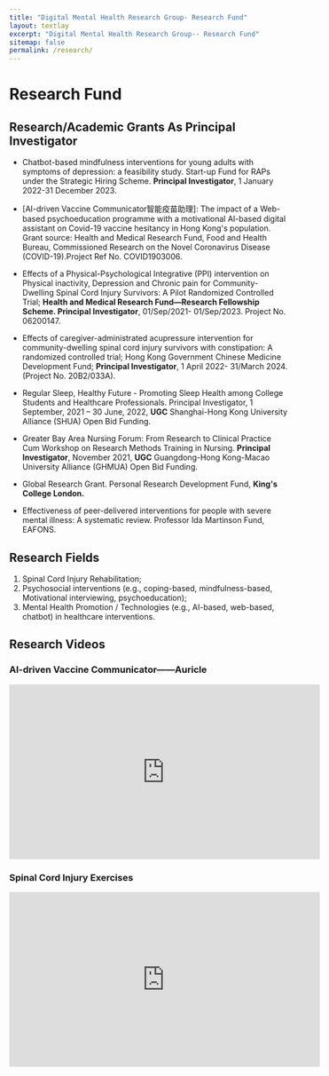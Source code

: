 ```yaml
---
title: "Digital Mental Health Research Group- Research Fund"
layout: textlay
excerpt: "Digital Mental Health Research Group-- Research Fund"
sitemap: false
permalink: /research/
---
```


# Research Fund

## Research/Academic Grants As Principal Investigator

* Chatbot-based mindfulness interventions for young adults with symptoms of depression: a feasibility study. Start-up Fund for RAPs under the Strategic Hiring Scheme. **Principal Investigator**, 1 January 2022-31 December 2023.

* [AI-driven Vaccine Communicator智能疫苗助理]: The impact of a Web-based psychoeducation programme with a motivational AI-based digital assistant on Covid-19 vaccine hesitancy in Hong Kong's population. Grant source: Health and Medical Research Fund, Food and Health Bureau, Commissioned Research on the Novel Coronavirus Disease (COVID-19).Project Ref No. COVID1903006.

* Effects of a Physical-Psychological Integrative (PPI) intervention on Physical inactivity, Depression and Chronic pain for Community-Dwelling Spinal Cord Injury Survivors: A Pilot Randomized Controlled Trial; **Health and Medical Research Fund—Research Fellowship Scheme. Principal Investigator**, 01/Sep/2021- 01/Sep/2023. Project No. 06200147.

* Effects of caregiver-administrated acupressure intervention for community-dwelling spinal cord injury survivors with constipation: A randomized controlled trial; Hong Kong Government Chinese Medicine Development Fund; **Principal Investigator**, 1 April 2022- 31/March 2024. (Project No. 20B2/033A).

* Regular Sleep, Healthy Future - Promoting Sleep Health among College Students and Healthcare Professionals. Principal Investigator, 1 September, 2021 – 30 June, 2022, **UGC** Shanghai-Hong Kong University Alliance (SHUA) Open Bid Funding. 

* Greater Bay Area Nursing Forum: From Research to Clinical Practice Cum Workshop on Research Methods Training in Nursing. **Principal Investigator**, November 2021, **UGC** Guangdong-Hong Kong-Macao University Alliance (GHMUA) Open Bid Funding.

* Global Research Grant. Personal Research Development Fund, **King's College London.**

* Effectiveness of peer-delivered interventions for people with severe mental illness: A systematic review. Professor Ida Martinson Fund, EAFONS.


## Research Fields
1. Spinal Cord Injury Rehabilitation;
2. Psychosocial interventions (e.g., coping-based, mindfulness-based, Motivational interviewing, psychoeducation);
3. Mental Health Promotion / Technologies (e.g., AI-based, web-based, chatbot) in healthcare interventions.

## Research Videos

### AI-driven Vaccine Communicator——Auricle
<iframe width="560" height="315" src="https://www.youtube.com/embed/BLwYI15MzEE" frameborder="0" allow="accelerometer; autoplay; clipboard-write; encrypted-media; gyroscope; picture-in-picture" allowfullscreen></iframe>

### Spinal Cord Injury Exercises
<iframe width="560" height="315" src="https://www.youtube.com/embed/zxGHR84AUjw" frameborder="0" allow="accelerometer; autoplay; clipboard-write; encrypted-media; gyroscope; picture-in-picture" allowfullscreen></iframe>

